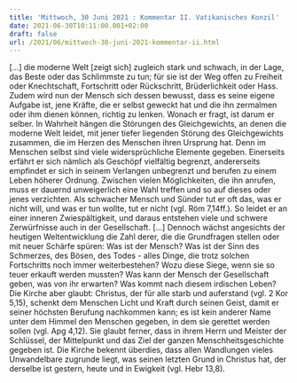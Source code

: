 ```yaml
---
title: 'Mittwoch, 30 Juni 2021 : Kommentar II. Vatikanisches Konzil'
date: 2021-06-30T10:11:00.001+02:00
draft: false
url: /2021/06/mittwoch-30-juni-2021-kommentar-ii.html
---
```


\[…\] die moderne Welt \[zeigt sich\] zugleich stark und schwach, in der Lage, das Beste oder das Schlimmste zu tun; für sie ist der Weg offen zu Freiheit oder Knechtschaft, Fortschritt oder Rückschritt, Brüderlichkeit oder Hass. Zudem wird nun der Mensch sich dessen bewusst, dass es seine eigene Aufgabe ist, jene Kräfte, die er selbst geweckt hat und die ihn zermalmen oder ihm dienen können, richtig zu lenken. Wonach er fragt, ist darum er selber. In Wahrheit hängen die Störungen des Gleichgewichts, an denen die moderne Welt leidet, mit jener tiefer liegenden Störung des Gleichgewichts zusammen, die im Herzen des Menschen ihren Ursprung hat. Denn im Menschen selbst sind viele widersprüchliche Elemente gegeben. Einerseits erfährt er sich nämlich als Geschöpf vielfältig begrenzt, andererseits empfindet er sich in seinem Verlangen unbegrenzt und berufen zu einem Leben höherer Ordnung. Zwischen vielen Möglichkeiten, die ihn anrufen, muss er dauernd unweigerlich eine Wahl treffen und so auf dieses oder jenes verzichten. Als schwacher Mensch und Sünder tut er oft das, was er nicht will, und was er tun wollte, tut er nicht (vgl. Röm 7,14ff.). So leidet er an einer inneren Zwiespältigkeit, und daraus entstehen viele und schwere Zerwürfnisse auch in der Gesellschaft. \[…\] Dennoch wächst angesichts der heutigen Weltentwicklung die Zahl derer, die die Grundfragen stellen oder mit neuer Schärfe spüren: Was ist der Mensch? Was ist der Sinn des Schmerzes, des Bösen, des Todes - alles Dinge, die trotz solchen Fortschritts noch immer weiterbestehen? Wozu diese Siege, wenn sie so teuer erkauft werden mussten? Was kann der Mensch der Gesellschaft geben, was von ihr erwarten? Was kommt nach diesem irdischen Leben? Die Kirche aber glaubt: Christus, der für alle starb und auferstand (vgl. 2 Kor 5,15), schenkt dem Menschen Licht und Kraft durch seinen Geist, damit er seiner höchsten Berufung nachkommen kann; es ist kein anderer Name unter dem Himmel den Menschen gegeben, in dem sie gerettet werden sollen (vgl. Apg 4,12). Sie glaubt ferner, dass in ihrem Herrn und Meister der Schlüssel, der Mittelpunkt und das Ziel der ganzen Menschheitsgeschichte gegeben ist. Die Kirche bekennt überdies, dass allen Wandlungen vieles Unwandelbare zugrunde liegt, was seinen letzten Grund in Christus hat, der derselbe ist gestern, heute und in Ewigkeit (vgl. Hebr 13,8).